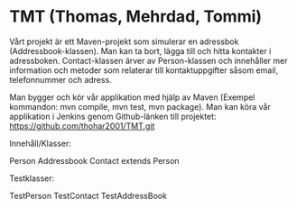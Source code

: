 # TMT (Thomas, Mehrdad, Tommi)

Vårt projekt är ett Maven-projekt som simulerar en adressbok (Addressbook-klassen). Man kan ta bort, lägga till och hitta kontakter i adressboken. Contact-klassen ärver
av Person-klassen och innehåller mer information och metoder som relaterar till kontaktuppgifter såsom email, telefonnummer och adress. 

Man bygger och kör vår applikation med hjälp av Maven (Exempel kommandon: mvn compile, mvn test, mvn package).
Man kan köra vår applikation i Jenkins genom Github-länken till projektet: https://github.com/thohar2001/TMT.git 


Innehåll/Klasser:

Person
Addressbook
Contact extends Person

Testklasser:

TestPerson
TestContact
TestAddressBook